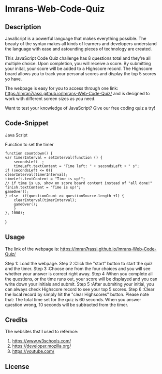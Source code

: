 # Imrans-Web-Code-Quiz

## Description

JavaScript is a powerful language that makes everything possible. The beauty of the syntax makes all kinds of learners and developers understand the language with ease and astounding pieces of technology are created.

This JavaScript Code Quiz challenge has 8 questions total and they’re all multiple choice. Upon completion, you will receive a score. By submitting your inital, your score will be added to a Highscore record. The Highscore board allows you to track your personal scores and display the top 5 scores yo have.

The webpage is easy for you to access through one link:
https://imran7rassi.github.io/Imrans-Web-Code-Quiz/ and is designed to work with different screen sizes as you need.

Want to test your knowledge of JavaScript? Give our free coding quiz a try!

## Code-Snippet

Java Script

Function to set the timer

    function countdown() { 
    var timerInterval = setInterval(function () {
        secondsLeft--;
        timeLeft.textContent = "Time left: " + secondsLeft + " s";
    if (secondsLeft <= 0){
    clearInterval(timerInterval);
    timeLeft.textContent = "Time is up!"; 
    // if time is up, show on score board content instead of "all done!"
    finish.textContent = "Time is up!";
    gameOver();
    } else  if(questionCount >= questionSource.length +1) {
        clearInterval(timerInterval);
        gameOver();
        } 
    }, 1000);
}



## Usage

The link of the webpage is: https://imran7rassi.github.io/Imrans-Web-Code-Quiz/

Step 1: Load the webpage.
Step 2 :Click the "start" button to start the quiz and the timer.
Step 3 :Choose one from the four choices and you will see whether your answer is correct right away.
Step 4 :When you complete all the questions, or the time runs out, your score will be displayed and you can write down your initials and submit.
Step 5 :After submiting your initial, you can always check Highscore record to see your top 5 scores.
Step 6 :Clear the local record by simply hit the "clear Highscores" button.
Please note that: The total time set for the quiz is 60 seconds. When you answer question wrong, 10 seconds will be subtracted from the timer.
<img src="" >


## Credits

The websites thst I used to refernce:
1. https://www.w3schools.com/
2. https://developer.mozilla.org/
3. https://youtube.com/

## License
